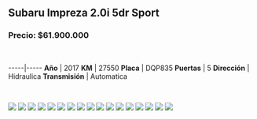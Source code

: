 ## Subaru Impreza 2.0i 5dr Sport

### Precio: $61.900.000


<p>&nbsp;</p>

-----|-----
**Año** | 2017
**KM** | 27550
**Placa** | DQP835
**Puertas** | 5
**Dirección** | Hidraulica
**Transmisión** | Automatica


<p>&nbsp;</p>

<img src="images/impreza DQP835.jpg?raw=true"/>
<img src="images/impreza DQP835 - 1.jpg?raw=true"/>
<img src="images/impreza DQP835 - 4.jpg?raw=true"/>
<img src="images/impreza DQP835 - 5.jpg?raw=true"/>
<img src="images/Subaru Impreza 2.0i 5dr Sport - 0.0521.jpg?raw=true"/>
<img src="images/Subaru Impreza 2.0i 5dr Sport - 0.0772.jpg?raw=true"/>
<img src="images/Subaru Impreza 2.0i 5dr Sport - 0.1632.jpg?raw=true"/>
<img src="images/Subaru Impreza 2.0i 5dr Sport - 0.1889.jpg?raw=true"/>
<img src="images/Subaru Impreza 2.0i 5dr Sport - 0.2052.jpg?raw=true"/>
<img src="images/Subaru Impreza 2.0i 5dr Sport - 0.2452.jpg?raw=true"/>
<img src="images/Subaru Impreza 2.0i 5dr Sport - 0.3397.jpg?raw=true"/>
<img src="images/Subaru Impreza 2.0i 5dr Sport - 0.3832.jpg?raw=true"/>
<img src="images/Subaru Impreza 2.0i 5dr Sport - 0.3993.jpg?raw=true"/>
<img src="images/Subaru Impreza 2.0i 5dr Sport - 0.5906.jpg?raw=true"/>
<img src="images/Subaru Impreza 2.0i 5dr Sport - 0.6163.jpg?raw=true"/>
<img src="images/Subaru Impreza 2.0i 5dr Sport - 0.7567.jpg?raw=true"/>
<img src="images/Subaru Impreza 2.0i 5dr Sport - 0.8458.jpg?raw=true"/>




